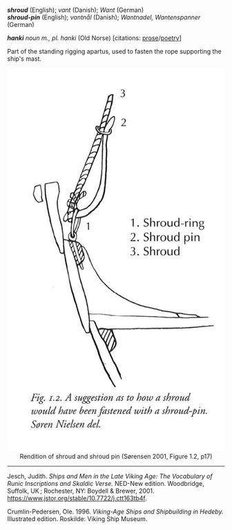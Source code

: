 **_shroud_** (English); _vant_ (Danish); _Want_ (German)  
**_shroud-pin_** (English); _vantnål_ (Danish); _Wantnadel, Wantenspanner_ (German)  


_**hanki** noun m., pl. hanki_ (Old Norse) [citations: [prose](https://onp.ku.dk/onp/onp.php?o31397)/[poetry](https://lexiconpoeticum.org/m.php?p=lemma&i=31926)]

  Part of the standing rigging apartus, used to fasten the rope supporting the ship's mast.    

<div align="center">
  
  ![oar from Gokstad ship](../images/ShroudFastening_Ladby.png)  
  Rendition of shroud and shroud pin (Sørensen 2001, Figure 1.2, p17)

</div> 

   

---

  Jesch, Judith. _Ships and Men in the Late Viking Age: The Vocabulary of Runic Inscriptions and Skaldic Verse._ NED-New edition. Woodbridge, Suffolk, UK ; Rochester, NY: 
Boydell & Brewer, 2001. https://www.jstor.org/stable/10.7722/j.ctt163tb4f.


  Crumlin-Pedersen, Ole. 1996. _Viking-Age Ships and Shipbuilding in Hedeby._ Illustrated edition. Roskilde: Viking Ship Museum.


